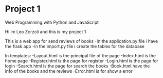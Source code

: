 # Project 1
Web Programming with Python and JavaScript

Hi im Leo Zorzoli and this is my project 1

This is a web app for send reviews of books
-In the application.py file i have the flask app
-In the import.py file i create the tables for the database

In templates:
-Layout.html is the principal file of the page
-Index.html is the home page
-Register.html is the page for register
-Login.html is the page for login
-Search.html is the page for search the books
-Book.html have the info of the books and the reviews
-Error.html is for show a error